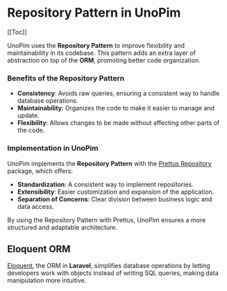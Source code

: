 # Repository Pattern in UnoPim

[[Toc]]

UnoPim uses the **Repository Pattern** to improve flexibility and maintainability in its codebase. This pattern adds an extra layer of abstraction on top of the **ORM**, promoting better code organization.

### Benefits of the Repository Pattern

- **Consistency**: Avoids raw queries, ensuring a consistent way to handle database operations.
- **Maintainability**: Organizes the code to make it easier to manage and update.
- **Flexibility**: Allows changes to be made without affecting other parts of the code.

### Implementation in UnoPim

UnoPim implements the **Repository Pattern** with the [Prettus Repository](https://github.com/prettus/l5-repository) package, which offers:

- **Standardization**: A consistent way to implement repositories.
- **Extensibility**: Easier customization and expansion of the application.
- **Separation of Concerns**: Clear division between business logic and data access.

By using the Repository Pattern with Prettus, UnoPim ensures a more structured and adaptable architecture.

## Eloquent ORM

[Eloquent](https://laravel.com/docs/11.x/eloquent), the ORM in **Laravel**, simplifies database operations by letting developers work with objects instead of writing SQL queries, making data manipulation more intuitive.